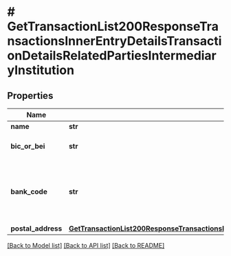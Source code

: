 # # GetTransactionList200ResponseTransactionsInnerEntryDetailsTransactionDetailsRelatedPartiesIntermediaryInstitution

## Properties

Name | Type | Description | Notes
------------ | ------------- | ------------- | -------------
**name** | **str** |  | [optional]
**bic_or_bei** | **str** | SWIFT/BIC code of the bank. | [optional]
**bank_code** | **str** | Proprietary bank code in local format (e.g. 5500) or in foreign format. | [optional]
**postal_address** | [**GetTransactionList200ResponseTransactionsInnerEntryDetailsTransactionDetailsRelatedPartiesIntermediaryInstitutionPostalAddress**](GetTransactionList200ResponseTransactionsInnerEntryDetailsTransactionDetailsRelatedPartiesIntermediaryInstitutionPostalAddress.md) |  | [optional]

[[Back to Model list]](../../README.md#models) [[Back to API list]](../../README.md#endpoints) [[Back to README]](../../README.md)
